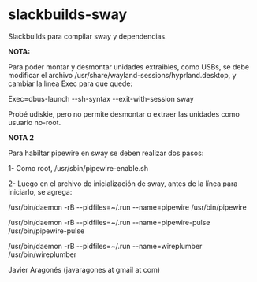 # slackbuilds-sway

Slackbuilds para compilar sway y dependencias.

<b>NOTA:</b> 

Para poder montar y desmontar unidades extraibles, como USBs, se debe modificar el archivo /usr/share/wayland-sessions/hyprland.desktop, y cambiar la línea Exec para que quede:

Exec=dbus-launch --sh-syntax --exit-with-session sway

Probé udiskie, pero no permite desmontar o extraer las unidades como usuario no-root.

<b>NOTA 2</b>

Para habiltar pipewire en sway se deben realizar dos pasos:

1-  Como root, /usr/sbin/pipewire-enable.sh

2- Luego en el archivo de inicialización de sway, antes de la línea para iniciarlo, se agrega:

/usr/bin/daemon -rB --pidfiles=~/.run --name=pipewire /usr/bin/pipewire

/usr/bin/daemon -rB --pidfiles=~/.run --name=pipewire-pulse /usr/bin/pipewire-pulse

/usr/bin/daemon -rB --pidfiles=~/.run --name=wireplumber /usr/bin/wireplumber


Javier Aragonés (javaragones at gmail at com)
